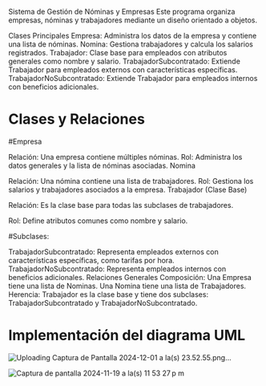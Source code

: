 Sistema de Gestión de Nóminas y Empresas
Este programa organiza empresas, nóminas y trabajadores mediante un diseño orientado a objetos.

Clases Principales
Empresa: Administra los datos de la empresa y contiene una lista de nóminas.
Nomina: Gestiona trabajadores y calcula los salarios registrados.
Trabajador: Clase base para empleados con atributos generales como nombre y salario.
TrabajadorSubcontratado: Extiende Trabajador para empleados externos con características específicas.
TrabajadorNoSubcontratado: Extiende Trabajador para empleados internos con beneficios adicionales.
# Clases y Relaciones
#Empresa

Relación: Una empresa contiene múltiples nóminas.
Rol: Administra los datos generales y la lista de nóminas asociadas.
Nomina

Relación: Una nómina contiene una lista de trabajadores.
Rol: Gestiona los salarios y trabajadores asociados a la empresa.
Trabajador (Clase Base)

Relación: Es la clase base para todas las subclases de trabajadores.

Rol: Define atributos comunes como nombre y salario.

#Subclases:

TrabajadorSubcontratado: Representa empleados externos con características específicas, como tarifas por hora.
TrabajadorNoSubcontratado: Representa empleados internos con beneficios adicionales.
Relaciones Generales
Composición:
Una Empresa tiene una lista de Nominas.
Una Nomina tiene una lista de Trabajadores.
Herencia:
Trabajador es la clase base y tiene dos subclases: TrabajadorSubcontratado y TrabajadorNoSubcontratado.



# Implementación del diagrama UML

![Uploading Captura de Pantalla 2024-12-01 a la(s) 23.52.55.png…]()


![Captura de pantalla 2024-11-19 a la(s) 11 53 27 p m](https://github.com/user-attachments/assets/cccc13d2-0cb3-4c60-a3d2-38fb7d785e82)

